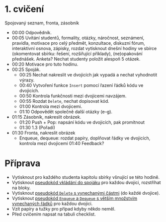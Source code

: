 # 1. cvičení

Spojovaný seznam, fronta, zásobník

* 00:00 Odpovědník.
* 00:05 Uvítání studentů, formality, otázky, náročnost, seznámení, pravidla, motivace
        pro celý předmět, konzultace, diskuzní
        fórum, interaktivní osnova, zápisky, rozdat vytisknout dnešní hodiny ve
        sbírce (okomentovat sbírku: řešení, rozšiřující příklady), (ne)opakování
        přednášek. Anketa?
        Nechat studenty položit alespoň 5 otázek.
* 00:20 Motivace pro tuto hodinu.
* 00:25 Spoják.
  - 00:25 Nechat nakreslit ve dvojicích jak vypadá a nechat vyhodnotit výrazy.
  - 00:40 Vytvoření funkce `Insert` pomocí řazení řádků kódu ve dvojicích.
  - 00:50 Kontrola funkčnosti mezi dvojicemi navzájem.
  - 00:55 Rozdat `Delete`, nechat dopisovat kód.
  - 01:00 Kontrola mezi dvojicemi.
  - 01:10 Odpovědět společně další otázky (e–g).
* 01:15 Zásobník, nakreslit obrázek.
  - 01:20 Push + Pop: napsání kódu ve dvojicích, pak promítnout
  - 01:30 1.3 (Pořadí)
* 01:30 Fronta, nakreslit obrázek
  - Enqueue, dequeue: rozdat papíry, doplňovat řádky ve dvojicích, kontrola mezi dvojicemi
01:40 Feedback?

# Příprava

 * Vytisknout pro každého studenta kapitolu sbírky všnující se této hodině.
 * Vytisknout [pseudokód vkládání do spojáku](../aktivity/cv01/insert) pro
   každou dvojici, rozstříhat na bloky.
 * Vytisknout [pseudokód `Delete` s vynechanými částmi](../aktivity/cv01/delete)
   (do každé dvojice).
 * Vytisknout [pseudokód `Enqueue` a `Dequeue` s větším množstvím vynechaných
   řádků](../aktivity/cv01/queue) pro každou dvojici.
 * Vzít papíry a tužky pro případ kdyby někdo neměl.
 * Před cvičením napsat na tabuli checklist.
